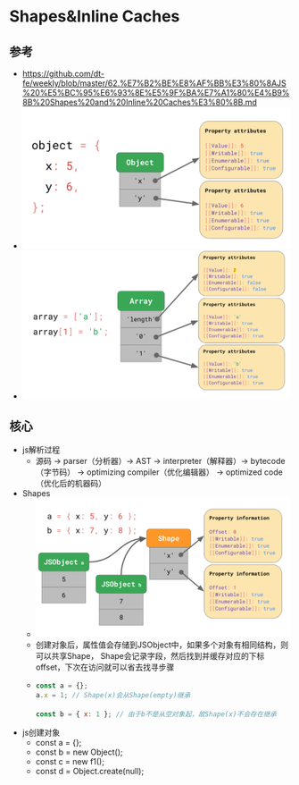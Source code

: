 # Shapes&Inline Caches

## 参考
  - https://github.com/dt-fe/weekly/blob/master/62.%E7%B2%BE%E8%AF%BB%E3%80%8AJS%20%E5%BC%95%E6%93%8E%E5%9F%BA%E7%A1%80%E4%B9%8B%20Shapes%20and%20Inline%20Caches%E3%80%8B.md
  - ![对象模型-对象](41808298-e8cce80c-770d-11e8-994b-1d6f30e2bfe3.png)
  - ![对象模型-数组](41808308-0446ba5e-770e-11e8-895a-e2ed7231869d.png)

## 核心
  - js解析过程
    - 源码 -> parser（分析器）-> AST -> interpreter（解释器）-> bytecode（字节码）
    -> optimizing compiler（优化编辑器） -> optimized code（优化后的机器码）
  - Shapes
    - ![Shapes](41808322-2d1566ec-770e-11e8-98f7-ca87edeaa998.png)
    - 创建对象后，属性值会存储到JSObject中，如果多个对象有相同结构，则可以共享Shape，
    Shape会记录字段，然后找到并缓存对应的下标offset，下次在访问就可以省去找寻步骤
    - ```js
      const a = {};
      a.x = 1; // Shape(x)会从Shape(empty)继承

      const b = { x: 1 }; // 由于b不是从空对象起，故Shape(x)不会存在继承
      ```
  - js创建对象
    - const a = {};
    - const b = new Object();
    - const c = new f1();
    - const d = Object.create(null);